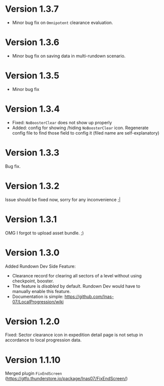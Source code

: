 # Version 1.3.7
 - Minor bug fix on `Omnipotent` clearance evaluation.

# Version 1.3.6
 - Minor bug fix on saving data in multi-rundown scenario. 

# Version 1.3.5
 - Minor bug fix

# Version 1.3.4
 - Fixed: `NoBoosterClear` does not show up properly
 - Added: config for showing /hiding `NoBoosterClear` icon. Regenerate config file to find those field to config it (filed name are self-explanatory)

# Version 1.3.3
Bug fix.

# Version 1.3.2
Issue should be fixed now, sorry for any inconvenience ;|

# Version 1.3.1
OMG I forgot to upload asset bundle. ;)

# Version 1.3.0
Added Rundown Dev Side Feature: 
- Clearance record for clearing all sectors of a level without using checkpoint, booster.
- The feature is _disabled_ by default. Rundown Dev would have to manually enable this feature.
- Documentation is simple: https://github.com/Inas-07/LocalProgression/wiki

# Version 1.2.0
Fixed: Sector clearance icon in expedition detail page is not setup in accordance to local progression data.

# Version 1.1.10
Merged plugin `FixEndScreen` (https://gtfo.thunderstore.io/package/Inas07/FixEndScreen/) 
